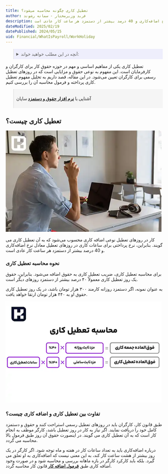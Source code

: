 ```yaml
---
title: تعطیل کاری چگونه محاسبه می‌شود؟
author: فربد وزیرمختار - سمانه رشوند
description: کار در روزهای تعطیل نوعی اضافه کاری محسوب می‌شود که به آن تعطیل کاری می گویند. بنابراین، نرخ پرداختی برای ساعات کاری در روزهای تعطیل معادل نرخ اضافه‌کاری و 40 درصد بیشتر از دستمزد هر ساعت کار عادی است.
dateModified: 2025/02/19
datePublished: 2024/05/15
uid: Financial/WhatIsPayroll/WorkHoliday
---
```


<blockquote style="background-color:#eeeefc; padding:0.5rem">
<details>
  <summary>آنچه در این مطلب خواهید خواند:</summary>
  <ul>
   <li>تعطیل کاری چیست؟</li>
   <li>نحوه محاسبه تعطیل کاری</li>
   <li>تفاوت بین تعطیل کاری و اضافه کاری چیست؟</li>
  </ul>
</details>
</blockquote>


تعطیل کاری یکی از مفاهیم اساسی و مهم در حوزه حقوق کار برای کارگران و کارفرمایان است. این مفهوم به نوعی حقوق و مزایایی است که در روزهای تعطیل رسمی برای کارگران تعیین می‌شود. در این مقاله، قصد داریم به تحلیل مفهوم تعطیل کاری پرداخته و فرمول محاسبه آن را بررسی کنیم. 

<blockquote style="background-color:#f5f5f5; padding:0.5rem">
<p><strong>آشنایی با <a href="https://www.hooshkar.com/Software/Sayan/Module/Payroll" target="_blank">نرم افزار حقوق و دستمزد</a> سایان</strong></p></blockquote>


## تعطیل کاری چیست؟

![تعریف تعطیل کاری](./Images/WorkHoliday02.webp)

کار در روزهای تعطیل نوعی اضافه کاری محسوب می‌شود که به آن تعطیل کاری می گویند. بنابراین، نرخ پرداختی برای ساعات کاری در روزهای تعطیل معادل نرخ اضافه‌کاری و 40 درصد بیشتر از دستمزد هر ساعت کار عادی است.

### نحوه محاسبه تعطیل کاری

برای محاسبه تعطیل کاری، ضریب تعطیل کاری به حقوق اضافه می‌شود. بنابراین، حقوق یک روز تعطیل کاری معمولاً ۴۰ درصد بیشتر از دستمزد روزهای دیگر است.

به عنوان نمونه، اگر دستمزد روزانه کارمند ۳۰۰ هزار تومان باشد، در یک روز تعطیل کاری حقوق او به ۴۴۰ هزار تومان ارتقا خواهد یافت.

![فرمول محاسبه تعطیل کاری](./Images/WorkHoliday.webp)

### تفاوت بین تعطیل کاری و اضافه کاری چیست؟

طبق قانون کار، کارگران باید در روزهای تعطیل رسمی استراحت کنند و حقوق و دستمزد کامل خود را دریافت نمایند. اگر نیاز به کار در روز تعطیل باشد، کارگر موظف به انجام کار است که به آن تعطیل کاری می گویند. در اینصورت حقوق آن روز طبق فرمول بالا محاسبه می گردد.

درباره اضافه‌کاری باید به تعداد ساعات کار در هفته و ماه توجه شود. اگر کارگر در یک روز بیشتر از هشت ساعت کار کند، به این معنی نیست که اضافه‌کاری به او تعلق می گیرد. بلکه باید کارکرد کارگر در بازه ماهانه بررسی و محاسبه شود و در صورت وجود اضافه کاری طبق **<a href="https://www.hooshkar.com/Wiki/Payroll/PayrollFormula" target="_blank">فرمول اضافه کار
</a>** قانون کار محاسبه گردد.